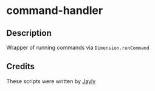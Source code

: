 # command-handler

## Description

Wrapper of running commands via `Dimension.runCommand`

## Credits

These scripts were written by [Jayly](https://github.com/JaylyDev)
